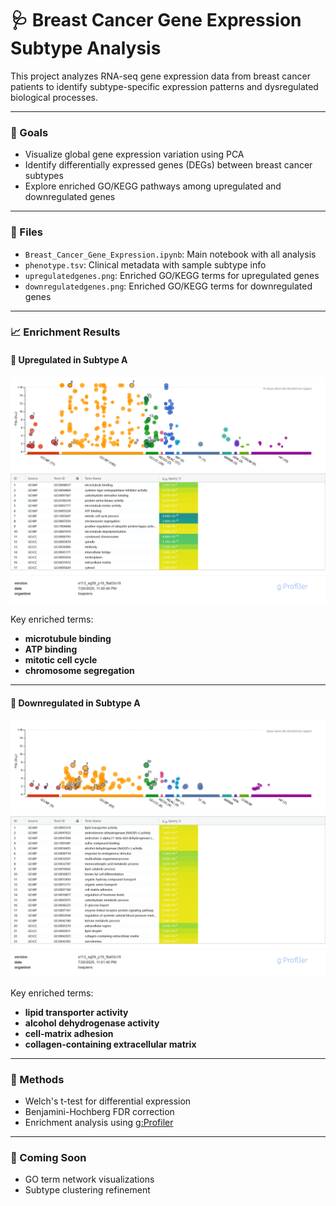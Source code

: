 # 🩺 Breast Cancer Gene Expression Subtype Analysis

This project analyzes RNA-seq gene expression data from breast cancer patients to identify subtype-specific expression patterns and dysregulated biological processes.

---

### 🔬 Goals
- Visualize global gene expression variation using PCA
- Identify differentially expressed genes (DEGs) between breast cancer subtypes
- Explore enriched GO/KEGG pathways among upregulated and downregulated genes

---

### 📁 Files
- `Breast_Cancer_Gene_Expression.ipynb`: Main notebook with all analysis
- `phenotype.tsv`: Clinical metadata with sample subtype info
- `upregulatedgenes.png`: Enriched GO/KEGG terms for upregulated genes
- `downregulatedgenes.png`: Enriched GO/KEGG terms for downregulated genes

---

### 📈 Enrichment Results

#### 🔺 Upregulated in Subtype A

![Upregulated enrichment](./upregulatedgenes.png)

Key enriched terms:
- **microtubule binding**
- **ATP binding**
- **mitotic cell cycle**
- **chromosome segregation**

---

#### 🔻 Downregulated in Subtype A

![Downregulated enrichment](./downregulatedgenes.png)

Key enriched terms:
- **lipid transporter activity**
- **alcohol dehydrogenase activity**
- **cell-matrix adhesion**
- **collagen-containing extracellular matrix**

---

### 🧪 Methods
- Welch's t-test for differential expression
- Benjamini-Hochberg FDR correction
- Enrichment analysis using [g:Profiler](https://biit.cs.ut.ee/gprofiler)

---

### 🚀 Coming Soon
- GO term network visualizations
- Subtype clustering refinement

